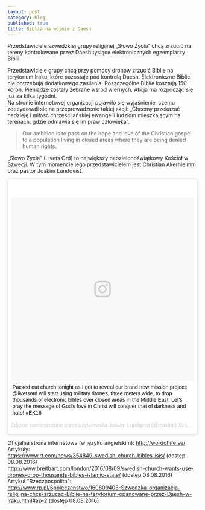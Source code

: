 ```yaml
---
layout: post
category: blog
published: true
title: Biblia na wojnie z Daesh
---
```

Przedstawiciele szwedzkiej grupy religijnej „Słowo Życia” chcą zrzucić na tereny kontrolowane przez Daesh tysiące elektronicznych egzemplarzy Biblii.          
<!--more-->       
Przedstawiciele grupy chcą przy pomocy dronów zrzucić Biblie na terytorium Iraku, które pozostaje pod kontrolą Daesh. Elektroniczne Biblie nie potrzebują dodatkowego zasilania. Poszczególne Biblie kosztują 150 koron. Pieniądze zostały zebrane wśród wiernych. Akcja ma rozpocząć się już za kilka tygodni.              
Na stronie internetowej organizacji pojawiło się wyjaśnienie, czemu zdecydowali się na przeprowadzenie takiej akcji: „Chcemy przekazać nadzieję i miłość chrześcijańskiej ewangelii ludziom mieszkającym na terenach, gdzie odmawia się im praw człowieka”.

> Our ambition is to pass on the hope and love of the Christian gospel to a population living in closed areas where they are being denied human rights.

 „Słowo Życia” (Livets Ord) to największy neozielonoświątkowy Kościół w Szwecji. W tym momencie jego przedstawicielem jest Christian Akerhielmm oraz pastor Joakim Lundqvist. 
 
 <blockquote class="instagram-media" data-instgrm-captioned data-instgrm-version="7" style=" background:#FFF; border:0; border-radius:3px; box-shadow:0 0 1px 0 rgba(0,0,0,0.5),0 1px 10px 0 rgba(0,0,0,0.15); margin: 1px; max-width:658px; padding:0; width:99.375%; width:-webkit-calc(100% - 2px); width:calc(100% - 2px);"><div style="padding:8px;"> <div style=" background:#F8F8F8; line-height:0; margin-top:40px; padding:50.0% 0; text-align:center; width:100%;"> <div style=" background:url(data:image/png;base64,iVBORw0KGgoAAAANSUhEUgAAACwAAAAsCAMAAAApWqozAAAABGdBTUEAALGPC/xhBQAAAAFzUkdCAK7OHOkAAAAMUExURczMzPf399fX1+bm5mzY9AMAAADiSURBVDjLvZXbEsMgCES5/P8/t9FuRVCRmU73JWlzosgSIIZURCjo/ad+EQJJB4Hv8BFt+IDpQoCx1wjOSBFhh2XssxEIYn3ulI/6MNReE07UIWJEv8UEOWDS88LY97kqyTliJKKtuYBbruAyVh5wOHiXmpi5we58Ek028czwyuQdLKPG1Bkb4NnM+VeAnfHqn1k4+GPT6uGQcvu2h2OVuIf/gWUFyy8OWEpdyZSa3aVCqpVoVvzZZ2VTnn2wU8qzVjDDetO90GSy9mVLqtgYSy231MxrY6I2gGqjrTY0L8fxCxfCBbhWrsYYAAAAAElFTkSuQmCC); display:block; height:44px; margin:0 auto -44px; position:relative; top:-22px; width:44px;"></div></div> <p style=" margin:8px 0 0 0; padding:0 4px;"> <a href="https://www.instagram.com/p/BIgRl0VDe6R/" style=" color:#000; font-family:Arial,sans-serif; font-size:14px; font-style:normal; font-weight:normal; line-height:17px; text-decoration:none; word-wrap:break-word;" target="_blank">Packed out church tonight as I got to reveal our brand new mission project: @livetsord will start using military drones, three meters wide, to drop thousands of electronic bibles over closed areas in the Middle East. Let&#39;s pray the message of God&#39;s love in Christ will conquer that of darkness and hate! #EK16</a></p> <p style=" color:#c9c8cd; font-family:Arial,sans-serif; font-size:14px; line-height:17px; margin-bottom:0; margin-top:8px; overflow:hidden; padding:8px 0 7px; text-align:center; text-overflow:ellipsis; white-space:nowrap;">Zdjęcie zamieszczone przez użytkownika Joakim Lundqvist (@joakiml) <time style=" font-family:Arial,sans-serif; font-size:14px; line-height:17px;" datetime="2016-07-30T23:36:48+00:00">30 Lip, 2016 o 4:36 PDT</time></p></div></blockquote> <script async defer src="//platform.instagram.com/en_US/embeds.js"></script>
 

Oficjalna strona internetowa (w języku angielskim): http://wordoflife.se/        
Artykuły:        
https://www.rt.com/news/354849-swedish-church-bibles-isis/ (dostęp 08.08.2016)      
http://www.breitbart.com/london/2016/08/09/swedish-church-wants-use-drones-drop-thousands-bibles-islamic-state/ (dostęp 08.08.2016)        
Artykuł "Rzeczpospolita":        
http://www.rp.pl/Spoleczenstwo/160809403-Szwedzka-organizacja-religijna-chce-zrzucac-Biblie-na-terytorium-opanowane-przez-Daesh-w-Iraku.html#ap-2 (dostęp 08.08.2016)
